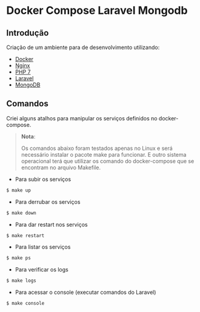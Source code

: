 # Docker Compose Laravel Mongodb

## Introdução

Criação de um ambiente para de desenvolvimento utilizando:

* [Docker](https://www.docker.com)
* [Nginx](http://nginx.org/)
* [PHP 7](https://php-fpm.org)
* [Laravel](https://laravel.com)
* [MongoDB](https://www.mongodb.com)


## Comandos

Criei alguns atalhos para manipular os serviços definidos no docker-compose.

> **Nota**:
>
> Os comandos abaixo foram testados apenas no Linux e será necessário instalar o pacote make para funcionar. E outro sistema operacional terá que utilizar os comando do docker-compose que se encontram no arquivo Makefile.


- Para subir os serviços

```bash
$ make up
```

- Para derrubar os serviços

```bash
$ make down
```

- Para dar restart nos serviços

```bash
$ make restart
```

- Para listar os serviços

```bash
$ make ps
```

- Para verificar os logs

```bash
$ make logs
```

- Para acessar o console (executar comandos do Laravel)

```bash
$ make console
```
